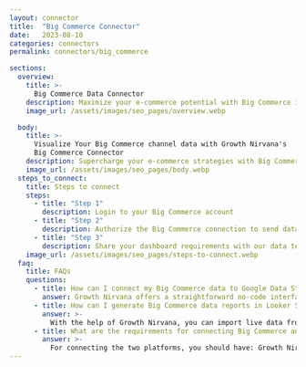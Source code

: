 ```yaml
---
layout: connector
title:  "Big Commerce Connector"
date:   2023-08-10
categories: connectors
permalink: connectors/big_commerce

sections:
  overview:
    title: >-
      Big Commerce Data Connector
    description: Maximize your e-commerce potential with Big Commerce integration. Seamlessly blend Big Commerce's data insights with Looker Studio's analytical prowess, transforming raw sales and customer data into strategic brilliance that fuels your business growth.
    image_url: /assets/images/seo_pages/overview.webp

  body:
    title: >-
      Visualize Your Big Commerce channel data with Growth Nirvana's
      Big Commerce Connector
    description: Supercharge your e-commerce strategies with Big Commerce data seamlessly integrated into Looker Studio.
    image_url: /assets/images/seo_pages/body.webp
  steps_to_connect:
    title: Steps to connect
    steps:
      - title: "Step 1"
        description: Login to your Big Commerce account
      - title: "Step 2"
        description: Authorize the Big Commerce connection to send data to Growth Nirvana
      - title: "Step 3"
        description: Share your dashboard requirements with our data team. We will build the report for you.
    image_url: /assets/images/seo_pages/steps-to-connect.webp
  faq:
    title: FAQs
    questions:
      - title: How can I connect my Big Commerce data to Google Data Studio/Looker Studio?
        answer: Growth Nirvana offers a straightforward no-code interface to connect to Big Commerce data sources.
      - title: How can I generate Big Commerce data reports in Looker Studio?
        answer: >-
          With the help of Growth Nirvana, you can import live data from Big Commerce into Looker Studio. These data can be viewed in charts, tables, and dashboards to generate branded reports that can be shared instantly.
      - title: What are the requirements for connecting Big Commerce and Looker Studio?
        answer: >-
          For connecting the two platforms, you should have: Growth Nirvana Account and Big Commerce Ads Account
---
```

